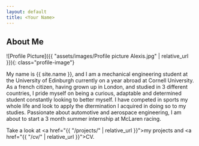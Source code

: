 ```yaml
---
layout: default
title: <Your Name>
---
```


## About Me


![Profile Picture]({{ "assets/images/Profile picture Alexis.jpg" | relative_url }}){: class="profile-image"}

 
My name is {{ site.name }}, and I am a mechanical engineering student at the University of Edinburgh currently on a year abroad at Cornell University. As a french citizen, having grown up in London, and studied in 3 different countries, I pride myself on being a curious, adaptable and determined student constantly looking to better myself. I have competed in sports my whole life and look to apply the dtermination I acquired in doing so to my studies. Passionate about automotive and aerospace engineering, I am about to start a 3 month summer internship at McLaren racing.

Take a look at <a href="{{ "/projects/" | relative_url }}">my projects</a> and <a href="{{ "/cv/" | relative_url }}">CV</a>.
